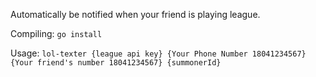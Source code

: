 Automatically be notified when your friend is playing league.

Compiling: `go install`

Usage: `lol-texter {league api key} {Your Phone Number 18041234567} {Your friend's number 18041234567} {summonerId}`